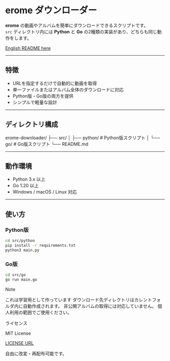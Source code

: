 # erome ダウンローダー

**erome** の動画やアルバムを簡単にダウンロードできるスクリプトです。  
`src` ディレクトリ内には **Python** と **Go** の2種類の実装があり、どちらも同じ動作をします。

[English README here](https://github.com/Madoa5561/erome-videodownloader/blob/main/README_en.md)

---

## 特徴

- URLを指定するだけで自動的に動画を取得  
- 単一ファイルまたはアルバム全体のダウンロードに対応  
- Python版・Go版の両方を提供  
- シンプルで軽量な設計  

---

## ディレクトリ構成

erome-downloader/
├── src/
│ ├── python/ # Python版スクリプト
│ └── go/ # Go版スクリプト
└── README.md


---

## 動作環境

- Python 3.x 以上  
- Go 1.20 以上  
- Windows / macOS / Linux 対応  

---

## 使い方

### Python版

```bash
cd src/python
pip install -r requirements.txt
python3 main.py
```

### Go版
```bash
cd src/go
go run main.go
```

> [!Note]
> これは学習用として作っています
> ダウンロード先ディレクトリはカレントフォルダ内に自動作成されます。
> 非公開アルバムの取得には対応していません。
> 個人利用の範囲でご使用ください。

ライセンス

MIT License

[LICENSE URL](https://github.com/Madoa5561/erome-videodownloader/blob/main/LICENSE)

自由に改変・再配布可能です。



